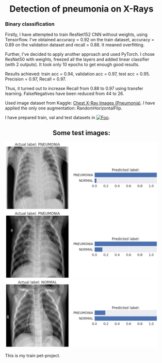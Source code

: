 # <div align="center">Detection of pneumonia on X-Rays</div>

### Binary classification

Firstly, I have attempted to train ResNet152 CNN without weights, using Tensorflow. I've obtained accuracy = 0.92 on the train dataset, accuracy = 0.89 on the validation dataset and recall = 0.88. It meaned overfitting.

Further, I've decided to apply another approach and used PyTorch.
I chose ResNet50 with weights, freezed all the layers and added linear classifier (with 2 outputs). It took only 10 epochs to get enough good results.

Results achieved: train acc = 0.94, validation acc = 0.97, test acc = 0.95. Precision = 0.97, Recall = 0.97.

Thus, it turned out to increase Recall from 0.88 to 0.97 using transfer learning. FalseNegatives have been reduced from 44 to 26. 

Used image dataset from Kaggle: [Chest X-Ray Images (Pneumonia)](https://www.kaggle.com/paultimothymooney/chest-xray-pneumonia). I have applied the only one augmentation: RandomHorizontalFlip.

I have prepared train, val and test datasets in <a href="http:/roboflow.com/" rel="some text">![Foo](https://a.radikal.ru/a40/2202/6a/bdf9b3256872.png)</a>.

## <div align="center">Some test images: </div>

![The first test sample image](https://github.com/Kuaranir/Detection-of-pneumonia-on-X-Rays/blob/main/test-sample-1.png)
![The second test sample image](https://github.com/Kuaranir/Detection-of-pneumonia-on-X-Rays/blob/main/test-sample-2.png)
![The third test sample image](https://github.com/Kuaranir/Detection-of-pneumonia-on-X-Rays/blob/main/test-sample-3.png)


This is my train pet-project.
